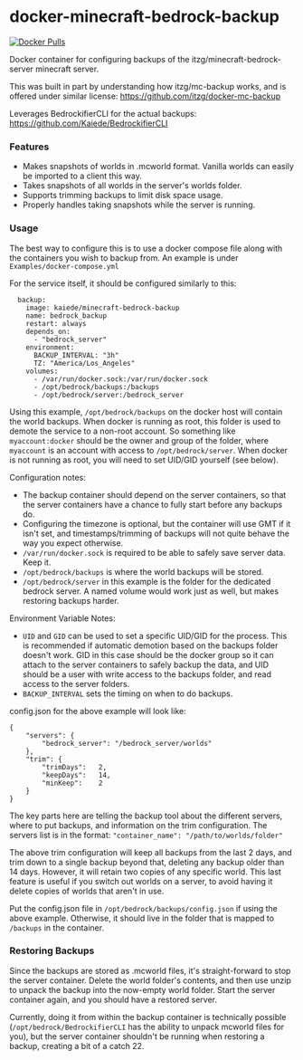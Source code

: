 # docker-minecraft-bedrock-backup

[![Docker Pulls](https://img.shields.io/docker/pulls/kaiede/minecraft-bedrock-backup.svg)](https://hub.docker.com/r/kaiede/minecraft-bedrock-backup)


Docker container for configuring backups of the itzg/minecraft-bedrock-server minecraft server.

This was built in part by understanding how itzg/mc-backup works, and is offered under similar license: https://github.com/itzg/docker-mc-backup 

Leverages BedrockifierCLI for the actual backups: https://github.com/Kaiede/BedrockifierCLI

### Features

- Makes snapshots of worlds in .mcworld format. Vanilla worlds can easily be imported to a client this way.
- Takes snapshots of all worlds in the server's worlds folder.
- Supports trimming backups to limit disk space usage.
- Properly handles taking snapshots while the server is running.

### Usage

The best way to configure this is to use a docker compose file along with the containers you wish to backup from. An example is under `Examples/docker-compose.yml`

For the service itself, it should be configured similarly to this:

```
  backup:
    image: kaiede/minecraft-bedrock-backup
    name: bedrock_backup
    restart: always
    depends_on:
      - "bedrock_server"
    environment:
      BACKUP_INTERVAL: "3h"
      TZ: "America/Los_Angeles"
    volumes:
      - /var/run/docker.sock:/var/run/docker.sock
      - /opt/bedrock/backups:/backups
      - /opt/bedrock/server:/bedrock_server
```

Using this example, `/opt/bedrock/backups` on the docker host will contain the world backups. When docker is running as root, this folder is used to demote the service to a non-root account. So something like `myaccount:docker` should be the owner and group of the folder, where `myaccount` is an account with access to `/opt/bedrock/server`. When docker is not running as root, you will need to set UID/GID yourself (see below). 

Configuration notes:
* The backup container should depend on the server containers, so that the server containers have a chance to fully start before any backups do.
* Configuring the timezone is optional, but the container will use GMT if it isn't set, and timestamps/trimming of backups will not quite behave the way you expect otherwise.
* `/var/run/docker.sock` is required to be able to safely save server data. Keep it.
* `/opt/bedrock/backups` is where the world backups will be stored.
* `/opt/bedrock/server` in this example is the folder for the dedicated bedrock server. A named volume would work just as well, but makes restoring backups harder.

Environment Variable Notes:
* `UID` and `GID` can be used to set a specific UID/GID for the process. This is recommended if automatic demotion based on the backups folder doesn't work. GID in this case should be the docker group so it can attach to the server containers to safely backup the data, and UID should be a user with write access to the backups folder, and read access to the server folders.
* `BACKUP_INTERVAL` sets the timing on when to do backups. 

config.json for the above example will look like:

```
{
    "servers": {
        "bedrock_server": "/bedrock_server/worlds"
    },
    "trim": {
        "trimDays":   2,
        "keepDays":   14,
        "minKeep":    2
    }
}
```

The key parts here are telling the backup tool about the different servers, where to put backups, and information on the trim configuration. The servers list is in the format: `"container_name": "/path/to/worlds/folder"`

The above trim configuration will keep all backups from the last 2 days, and trim down to a single backup beyond that, deleting any backup older than 14 days. However, it will retain two copies of any specific world. This last feature is useful if you switch out worlds on a server, to avoid having it delete copies of worlds that aren't in use.

Put the config.json file in `/opt/bedrock/backups/config.json` if using the above example. Otherwise, it should live in the folder that is mapped to `/backups` in the container.

### Restoring Backups

Since the backups are stored as .mcworld files, it's straight-forward to stop the server container. Delete the world folder's contents, and then use unzip to unpack the backup into the now-empty world folder. Start the server container again, and you should have a restored server.

Currently, doing it from within the backup container is technically possible (`/opt/bedrock/BedrockifierCLI` has the ability to unpack mcworld files for you), but the server container shouldn't be running when restoring a backup, creating a bit of a catch 22. 
